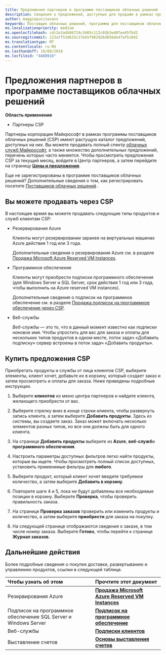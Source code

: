 ```yaml
---
title: Предложения партнеров в программе поставщиков облачных решений | Центр партнеров
description: Сведения о предложений, доступных для продажи в рамках программы поставщиков облачных решений партнеров.
author: maggiepuccievans
keywords: Поставщик облачных решений, программа для поставщиков облачных решений, CSP, добавить продукт, продажи клиентам, партнеров предложения, предложения CSP, облачные службы Azure, Office 365, Dynamics, партнер CSP, Продажа в CSP, Azure RI, зарезервированные экземпляры виртуальных машин, Azure Azure резервирования, веб-службы, программное обеспечение, AHUB, SQL Server в Azure, Windows Server в Azure, подписки клиентов
ms.localizationpriority: medium
ms.openlocfilehash: cdc2e3a4b86724c3403c112c03b3e407ee45fb42
ms.sourcegitcommit: 123a7f53d633c27eb5f982926d856de47afb1042
ms.translationtype: MT
ms.contentlocale: ru-RU
ms.lasthandoff: 10/09/2018
ms.locfileid: "4488910"
---
```

# <a name="partner-offers-in-the-cloud-solution-provider-program"></a>Предложения партнеров в программе поставщиков облачных решений 

**Область применения**

-  Партнеры CSP

Партнеры корпорации Майкрософт в рамках программы поставщиков облачных решений (CSP) имеют растущую каталог предложений, доступных на них. Вы можете продавать полный спектр [облачных служб Майкрософт](https://partner.microsoft.com/cloud-solution-provider/products-and-services), а также множество дополнительных предложений, перечень которых часто меняется. Чтобы просмотреть предложения CSP за текущий месяц, войдите в Центр партнеров, а затем перейдите на страницу [**Цены и предложения**](https://partnercenter.microsoft.com/pcv/sales).  

Еще не зарегистрированы в программе поставщиков облачных решений? Дополнительные сведения о том, как регистрировать посетите [Поставщиков облачных решений](https://partner.microsoft.com/cloud-solution-provider) . 

## <a name="what-you-can-sell-through-csp"></a>Вы можете продавать через CSP

В настоящее время вы можете продавать следующие типы продуктов и служб клиентам CSP:

- Резервирования Azure<br> 

    Клиенты могут резервировании заранее на виртуальных машинах Azure действия 1 год или 3 года.<br>
    
    Дополнительные сведения о резервирования Azure см. в разделе [Продажа Microsoft Azure Reserved VM Instances](azure-reservations.md).

- Программное обеспечение<br>

    Клиенты могут приобрести подписки программного обеспечения (для Windows Server и SQL Server, срок действия 1 год или 3 года, чтобы выполнить на Azure reserved VM instances).<br>
 
  Дополнительные сведения о подписок на программное обеспечение см. в разделе [Продажа подписок на программное обеспечение через CSP](csp-software-subscriptions.md).  

- Веб-службы<br>

     *Веб-службы* — это то, что в данный момент известно как *подписки на*новое имя. Чтобы упростить для вас для заказа и оплаты для нескольких типов продуктов в одном месте, поток задач «Добавить подписку» сервер встроены в поток задач «Добавить продукты». 

## <a name="buy-csp-offers"></a>Купить предложения CSP

Приобретать продукты и службы от лица клиентов CSP, выберите элементы, клиент хочет, добавьте их в корзину, который создает заказ и затем просмотреть и оплаты для заказа. Ниже приведены подробные инструкции.

1. Выберите **клиентов** из меню центра партнеров и найдите клиента, желающего приобрести от вас. 

2. Выберите стрелку вниз в конце строки клиента, чтобы развернуть запись клиента, а затем выберите **Добавить продукты**. Здесь из системы, вы создаете заказ. Заказ может включать несколько элементов разных типов, но все они должны быть для одного клиента.

3. На странице **Добавить продукты** выберите из **Azure**, **веб-служб**и **программного обеспечения**.

4. Настроить параметры доступных фильтров легко найти продукты, которые вы ищете. Чтобы просмотреть полный список доступных, установить применимые фильтры для **любого**. 

5. Выберите продукт, который клиент хочет введите требуемое количество, а затем выберите **Добавить в корзину**.

6. Повторите шаги 4 и 5, пока не будут добавлены все необходимые позиции в корзину. Выберите **Проверка**, чтобы проверить правильность заказа.  

7. На странице **Проверка заказов** проверить или изменить продукты и количество, а затем выберите **приобрести** для заказа на покупку. 

8. На следующей странице отображаются сведения о заказе, в том числе номер заказа. Выберите **Готово**, чтобы перейти к странице **Журнал заказов**. 


## <a name="next-steps"></a>Дальнейшие действия

Более подробные сведения о покупке доставки, развертыванию и управлению продуктов, ссылки в следующей таблице.

|**Чтобы узнать об этом**   |**Прочтите этот документ**   |
|:---------------------------|:--------------------|
|Резервирования Azure |[**Продажа Microsoft Azure Reserved VM Instances**]( https://docs.microsoft.com/en-us/partner-center/azure-reservations) |
|Подписок на программное обеспечение SQL Server и Windows Server |[**Подписок на программное обеспечение**]( https://docs.microsoft.com/en-us/partner-center/csp-software-subscriptions) |
|Веб-службы |[**Подписки клиентов**](https://docs.microsoft.com/en-us/partner-center/customer-subscriptions) |
|Выставление счетов |[**Основы выставления счетов**]( https://docs.microsoft.com/en-us/partner-center/billing-basics) |

